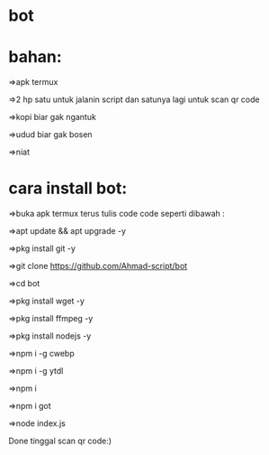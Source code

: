 # bot

# bahan:

=>apk termux

=>2 hp satu untuk jalanin script dan satunya lagi untuk scan qr code

=>kopi biar gak ngantuk

=>udud biar gak bosen

=>niat


# cara install bot:

=>buka apk termux terus tulis code code seperti dibawah :

=>apt update && apt upgrade -y

=>pkg install git -y

=>git clone https://github.com/Ahmad-script/bot

=>cd bot

=>pkg install wget -y

=>pkg install ffmpeg -y

=>pkg install nodejs -y

=>npm i -g cwebp

=>npm i -g ytdl

=>npm i

=>npm i got

=>node index.js

Done tinggal scan qr code:)

